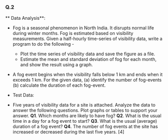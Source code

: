 ### Q.2 
** Data Analysis**: 

- Fog is a seasonal phenomenon in North India. It disrupts normal life during winter months. Fog is estimated based on visibility measurements. Given a half-hourly time-series of visibility data, write a program to do the following -

    * Plot the time series of visibility data and save the figure as a file.
    * Estimate the mean and standard deviation of fog for each month, and show the result using a graph.
    
- A fog event begins when the visibility falls below 1 km and ends when it exceeds 1 km. For the given data,
    (a) identify the number of fog-events
    (b) calculate the duration of each fog-event.
- Test Data:
* Five years of visibility data for a site is attached. Analyze the data to answer the following questions. Plot graphs or tables to support your answer.
**Q1**. Which months are likely to have fog?
**Q2**. What is the usual time in a day for a fog event to start?
**Q3**. What is the usual (average) duration of a fog event?
**Q4**. The number of fog events at the site has increased or decreased during the last five years.
[4]
